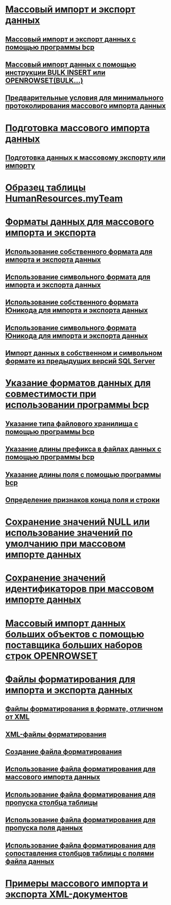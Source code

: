 # [Массовый импорт и экспорт данных](bulk-import-and-export-of-data-sql-server.md)
## [Массовый импорт и экспорт данных с помощью программы bcp](import-and-export-bulk-data-by-using-the-bcp-utility-sql-server.md)
## [Массовый импорт данных с помощью инструкции BULK INSERT или OPENROWSET(BULK...)](import-bulk-data-by-using-bulk-insert-or-openrowset-bulk-sql-server.md)
## [Предварительные условия для минимального протоколирования массового импорта данных](prerequisites-for-minimal-logging-in-bulk-import.md)
# [Подготовка массового импорта данных](prepare-to-bulk-import-data-sql-server.md)
## [Подготовка данных к массовому экспорту или импорту](prepare-data-for-bulk-export-or-import-sql-server.md)
# [Образец таблицы HumanResources.myTeam](humanresources-myteam-sample-table-sql-server.md)
# [Форматы данных для массового импорта и экспорта](data-formats-for-bulk-import-or-bulk-export-sql-server.md)
## [Использование собственного формата для импорта и экспорта данных](use-native-format-to-import-or-export-data-sql-server.md)
## [Использование символьного формата для импорта и экспорта данных](use-character-format-to-import-or-export-data-sql-server.md)
## [Использование собственного формата Юникода для импорта и экспорта данных](use-unicode-native-format-to-import-or-export-data-sql-server.md)
## [Использование символьного формата Юникода для импорта и экспорта данных](use-unicode-character-format-to-import-or-export-data-sql-server.md)
## [Импорт данных в собственном и символьном формате из предыдущих версий SQL Server](import-native-and-character-format-data-from-earlier-versions-of-sql-server.md)
# [Указание форматов данных для совместимости при использовании программы bcp](specify-data-formats-for-compatibility-when-using-bcp-sql-server.md)
## [Указание типа файлового хранилища с помощью программы bcp](specify-file-storage-type-by-using-bcp-sql-server.md)
## [Указание длины префикса в файлах данных с помощью программы bcp](specify-prefix-length-in-data-files-by-using-bcp-sql-server.md)
## [Указание длины поля с помощью программы bcp](specify-field-length-by-using-bcp-sql-server.md)
## [Определение признаков конца поля и строки](specify-field-and-row-terminators-sql-server.md)
# [Сохранение значений NULL или использование значений по умолчанию при массовом импорте данных](keep-nulls-or-use-default-values-during-bulk-import-sql-server.md)
# [Сохранение значений идентификаторов при массовом импорте данных](keep-identity-values-when-bulk-importing-data-sql-server.md)
# [Массовый импорт данных больших объектов с помощью поставщика больших наборов строк OPENROWSET](bulk-import-large-object-data-with-openrowset-bulk-rowset-provider.md)
# [Файлы форматирования для импорта и экспорта данных](format-files-for-importing-or-exporting-data-sql-server.md)
## [Файлы форматирования в формате, отличном от XML](non-xml-format-files-sql-server.md)
## [XML-файлы форматирования](xml-format-files-sql-server.md)
## [Создание файла форматирования](create-a-format-file-sql-server.md)
## [Использование файла форматирования для массового импорта данных](use-a-format-file-to-bulk-import-data-sql-server.md)
## [Использование файла форматирования для пропуска столбца таблицы](use-a-format-file-to-skip-a-table-column-sql-server.md)
## [Использование файла форматирования для пропуска поля данных](use-a-format-file-to-skip-a-data-field-sql-server.md)
## [Использование файла форматирования для сопоставления столбцов таблицы с полями файла данных](use-a-format-file-to-map-table-columns-to-data-file-fields-sql-server.md)
# [Примеры массового импорта и экспорта XML-документов](examples-of-bulk-import-and-export-of-xml-documents-sql-server.md)
